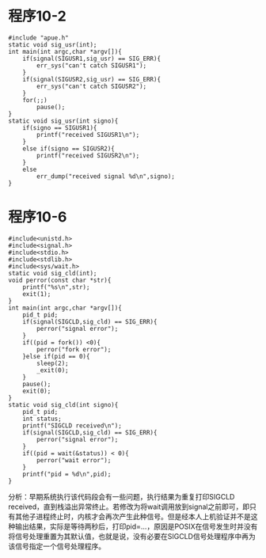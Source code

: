 # 程序10-2
```
#include "apue.h"
static void sig_usr(int);
int main(int argc,char *argv[]){
	if(signal(SIGUSR1,sig_usr) == SIG_ERR){
		err_sys("can't catch SIGUSR1");
	}
	if(signal(SIGUSR2,sig_usr) == SIG_ERR){
		err_sys("can't catch SIGUSR2");
	}
	for(;;)
		pause();
}
static void sig_usr(int signo){
	if(signo == SIGUSR1){
		printf("received SIGUSR1\n");
	}
	else if(signo == SIGUSR2){
		printf("received SIGUSR2\n");
	}
	else
	    err_dump("received signal %d\n",signo);
}
```

# 程序10-6
```
#include<unistd.h>
#include<signal.h>
#include<stdio.h>
#include<stdlib.h>
#include<sys/wait.h>
static void sig_cld(int);
void perror(const char *str){
	printf("%s\n",str);
	exit(1);
}
int main(int argc,char *argv[]){
	pid_t pid;
	if(signal(SIGCLD,sig_cld) == SIG_ERR){
		perror("signal error");
	}
	if((pid = fork()) <0){
		perror("fork error");
	}else if(pid == 0){
		sleep(2);
		_exit(0);
	}
	pause();
	exit(0);
}
static void sig_cld(int signo){
	pid_t pid;
	int status;
	printf("SIGCLD received\n");
	if(signal(SIGCLD,sig_cld) == SIG_ERR){
		perror("signal error");
	}
	if((pid = wait(&status)) < 0){
		perror("wait error");
	}
	printf("pid = %d\n",pid);
}
```
分析：早期系统执行该代码段会有一些问题，执行结果为重复打印SIGCLD received，直到栈溢出异常终止。若修改为将wait调用放到signal之前即可，即只有其他子进程终止时，内核才会再次产生此种信号。但是经本人上机验证并不是这种输出结果，实际是等待两秒后，打印pid=...，原因是POSIX在信号发生时并没有将信号处理重置为其默认值，也就是说，没有必要在SIGCLD信号处理程序中再为该信号指定一个信号处理程序。
